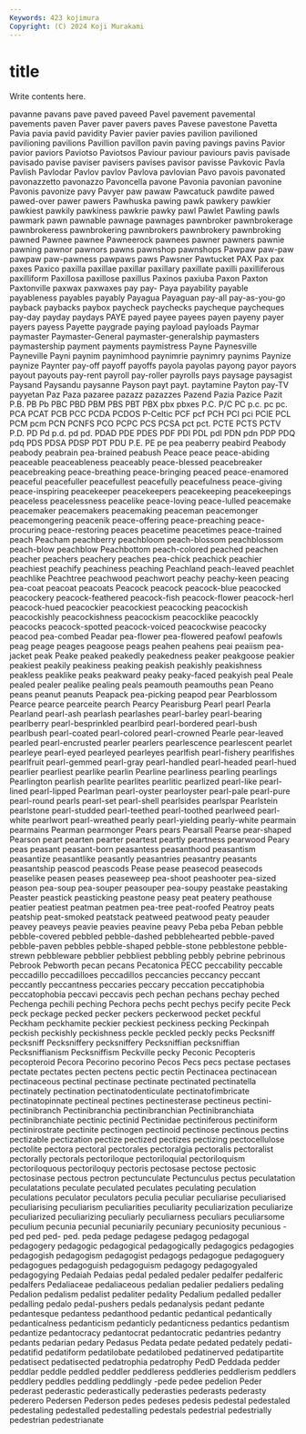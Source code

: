 ```yaml
---
Keywords: 423 kojimura
Copyright: (C) 2024 Koji Murakami
---
```


# title

Write contents here.



 pavanne pavans pave paved
paveed Pavel pavement pavemental pavements paven Paver paver pavers paves
Pavese pavestone Pavetta Pavia pavia pavid pavidity Pavier pavier pavies
pavilion pavilioned pavilioning pavilions Pavillion pavillon pavin paving pavings pavins
Pavior pavior paviors Paviotso Paviotsos Paviour paviour paviours pavis pavisade
pavisado pavise paviser pavisers pavises pavisor pavisse Pavkovic Pavla Pavlish
Pavlodar Pavlov pavlov Pavlova pavlovian Pavo pavois pavonated pavonazzetto pavonazzo
Pavoncella pavone Pavonia pavonian pavonine Pavonis pavonize pavy Pavyer paw
pawaw Pawcatuck pawdite pawed pawed-over pawer pawers Pawhuska pawing pawk
pawkery pawkier pawkiest pawkily pawkiness pawkrie pawky pawl Pawlet Pawling
pawls pawmark pawn pawnable pawnage pawnages pawnbroker pawnbrokerage pawnbrokeress pawnbrokering
pawnbrokers pawnbrokery pawnbroking pawned Pawnee pawnee Pawneerock pawnees pawner pawners
pawnie pawning pawnor pawnors pawns pawnshop pawnshops Pawpaw paw-paw pawpaw
paw-pawness pawpaws paws Pawsner Pawtucket PAX Pax pax paxes Paxico
paxilla paxillae paxillar paxillary paxillate paxilli paxilliferous paxilliform Paxillosa paxillose
paxillus Paxinos paxiuba Paxon Paxton Paxtonville paxwax paxwaxes pay pay-
Paya payability payable payableness payables payably Payagua Payaguan pay-all pay-as-you-go
payback paybacks paybox paycheck paychecks paycheque paycheques pay-day payday paydays
PAYE payed payee payees payen payeny payer payers payess Payette
paygrade paying payload payloads Paymar paymaster Paymaster-General paymaster-generalship paymasters paymastership
payment payments paymistress Payne Paynesville Payneville Payni paynim paynimhood paynimrie
paynimry paynims Paynize paynize Paynter pay-off payoff payoffs payola payolas
payong payor payors payout payouts pay-rent payroll pay-roller payrolls pays
paysage paysagist Paysand Paysandu paysanne Payson payt payt. paytamine Payton
pay-TV payyetan Paz Paza pazaree pazazz pazazzes Pazend Pazia Pazice
Pazit P.B. PB Pb PBC PBD PBM PBS PBT PBX
pbx pbxes P.C. P/C PC p.c. pc pc. PCA PCAT
PCB PCC PCDA PCDOS P-Celtic PCF pcf PCH PCI pci
PCIE PCL PCM pcm PCN PCNFS PCO PCPC PCS PCSA
pct pct. PCTE PCTS PCTV P.D. PD Pd p.d. pd
pd. PDAD PDE PDES PDF PDI PDL pdl PDN pdn
PDP PDQ pdq PDS PDSA PDSP PDT PDU P.E. PE
pe pea peaberry peabird Peabody peabody peabrain pea-brained peabush Peace
peace peace-abiding peaceable peaceableness peaceably peace-blessed peacebreaker peacebreaking peace-breathing peace-bringing
peaced peace-enamored peaceful peacefuller peacefullest peacefully peacefulness peace-giving peace-inspiring peacekeeper
peacekeepers peacekeeping peacekeepings peaceless peacelessness peacelike peace-loving peace-lulled peacemake peacemaker
peacemakers peacemaking peaceman peacemonger peacemongering peacenik peace-offering peace-preaching peace-procuring peace-restoring
peaces peacetime peacetimes peace-trained peach Peacham peachberry peachbloom peach-blossom peachblossom
peach-blow peachblow Peachbottom peach-colored peached peachen peacher peachers peachery peaches
pea-chick peachick peachier peachiest peachify peachiness peaching Peachland peach-leaved peachlet
peachlike Peachtree peachwood peachwort peachy peachy-keen peacing pea-coat peacoat peacoats
Peacock peacock peacock-blue peacocked peacockery peacock-feathered peacock-fish peacock-flower peacock-herl peacock-hued
peacockier peacockiest peacocking peacockish peacockishly peacockishness peacockism peacocklike peacockly peacocks
peacock-spotted peacock-voiced peacockwise peacocky peacod pea-combed Peadar pea-flower pea-flowered peafowl
peafowls peag peage peages peagoose peags peahen peahens peai peaiism
pea-jacket peak Peake peaked peakedly peakedness peaker peakgoose peakier peakiest
peakily peakiness peaking peakish peakishly peakishness peakless peaklike peaks peakward
peaky peaky-faced peakyish peal Peale pealed pealer pealike pealing peals
peamouth peamouths pean Peano peans peanut peanuts Peapack pea-picking peapod
pear Pearblossom Pearce pearce pearceite pearch Pearcy Pearisburg Pearl pearl
Pearla Pearland pearl-ash pearlash pearlashes pearl-barley pearl-bearing pearlberry pearl-besprinkled pearlbird
pearl-bordered pearl-bush pearlbush pearl-coated pearl-colored pearl-crowned Pearle pear-leaved pearled pearl-encrusted
pearler pearlers pearlescence pearlescent pearlet pearleye pearl-eyed pearleyed pearleyes pearlfish
pearl-fishery pearlfishes pearlfruit pearl-gemmed pearl-gray pearl-handled pearl-headed pearl-hued pearlier pearliest
pearlike pearlin Pearline pearliness pearling pearlings Pearlington pearlish pearlite pearlites
pearlitic pearlized pearl-like pearl-lined pearl-lipped Pearlman pearl-oyster pearloyster pearl-pale pearl-pure
pearl-round pearls pearl-set pearl-shell pearlsides pearlspar Pearlstein pearlstone pearl-studded pearl-teethed
pearl-toothed pearlweed pearl-white pearlwort pearl-wreathed pearly pearl-yielding pearly-white pearmain pearmains
Pearman pearmonger Pears pears Pearsall Pearse pear-shaped Pearson peart pearten
pearter peartest peartly peartness pearwood Peary peas peasant peasant-born peasantess
peasanthood peasantism peasantize peasantlike peasantly peasantries peasantry peasants peasantship peascod
peascods Pease pease peasecod peasecods peaselike peasen peases peaseweep pea-shoot
peashooter pea-sized peason pea-soup pea-souper peasouper pea-soupy peastake peastaking Peaster
peastick peasticking peastone peasy peat peatery peathouse peatier peatiest peatman
peatmen pea-tree peat-roofed Peatroy peats peatship peat-smoked peatstack peatweed peatwood
peaty peauder peavey peaveys peavie peavies peavine peavy Peba peba
Peban pebble pebble-covered pebbled pebble-dashed pebblehearted pebble-paved pebble-paven pebbles pebble-shaped
pebble-stone pebblestone pebble-strewn pebbleware pebblier pebbliest pebbling pebbly pebrine pebrinous
Pebrook Pebworth pecan pecans Pecatonica PECC peccability peccable peccadillo peccadilloes
peccadillos peccancies peccancy peccant peccantly peccantness peccaries peccary peccation peccatiphobia
peccatophobia peccavi peccavis pech pechan pechans pechay peched Pechenga pechili
peching Pechora pechs pecht pechys pecify pecite Peck peck peckage
pecked pecker peckers peckerwood pecket peckful Peckham peckhamite peckier peckiest
peckiness pecking Peckinpah peckish peckishly peckishness peckle peckled peckly pecks
Pecksniff pecksniff Pecksniffery pecksniffery Pecksniffian pecksniffian Pecksniffianism Pecksniffism Peckville pecky
Peconic Pecopteris pecopteroid Pecora Pecorino pecorino Pecos Pecs pecs pectase
pectases pectate pectates pecten pectens pectic pectin Pectinacea pectinacean pectinaceous
pectinal pectinase pectinate pectinated pectinatella pectinately pectination pectinatodenticulate pectinatofimbricate pectinatopinnate
pectineal pectines pectinesterase pectineus pectini- pectinibranch Pectinibranchia pectinibranchian Pectinibranchiata pectinibranchiate
pectinic pectinid Pectinidae pectiniferous pectiniform pectinirostrate pectinite pectinogen pectinoid pectinose
pectinous pectins pectizable pectization pectize pectized pectizes pectizing pectocellulose pectolite
pectora pectoral pectorales pectoralgia pectoralis pectoralist pectorally pectorals pectoriloque pectoriloquial
pectoriloquism pectoriloquous pectoriloquy pectoris pectosase pectose pectosic pectosinase pectous pectron
pectunculate Pectunculus pectus peculatation peculatations peculate peculated peculates peculating peculation
peculations peculator peculators peculia peculiar peculiarise peculiarised peculiarising peculiarism peculiarities
peculiarity peculiarization peculiarize peculiarized peculiarizing peculiarly peculiarness peculiars peculiarsome peculium
pecunia pecunial pecuniarily pecuniary pecuniosity pecunious -ped ped ped- ped.
peda pedage pedagese pedagog pedagogal pedagogery pedagogic pedagogical pedagogically pedagogics
pedagogies pedagogish pedagogism pedagogist pedagogs pedagogue pedagoguery pedagogues pedagoguish pedagoguism
pedagogy pedagogyaled pedagogying Pedaiah Pedaias pedal pedaled pedaler pedalfer pedalferic
pedalfers Pedaliaceae pedaliaceous pedalian pedalier pedaliers pedaling Pedalion pedalism pedalist
pedaliter pedality Pedalium pedalled pedaller pedalling pedalo pedal-pushers pedals pedanalysis
pedant pedante pedantesque pedantess pedanthood pedantic pedantical pedantically pedanticalness pedanticism
pedanticly pedanticness pedantics pedantism pedantize pedantocracy pedantocrat pedantocratic pedantries pedantry
pedants pedarian pedary Pedasus Pedata pedate pedated pedately pedati- pedatifid
pedatiform pedatilobate pedatilobed pedatinerved pedatipartite pedatisect pedatisected pedatrophia pedatrophy PedD
Peddada pedder peddlar peddle peddled peddler peddleress peddleries peddlerism peddlers
peddlery peddles peddling peddlingly -pede pedee pedelion Peder pederast pederastic
pederastically pederasties pederasts pederasty pederero Pedersen Pederson pedes pedeses pedesis
pedestal pedestaled pedestaling pedestalled pedestalling pedestals pedestrial pedestrially pedestrian pedestrianate
